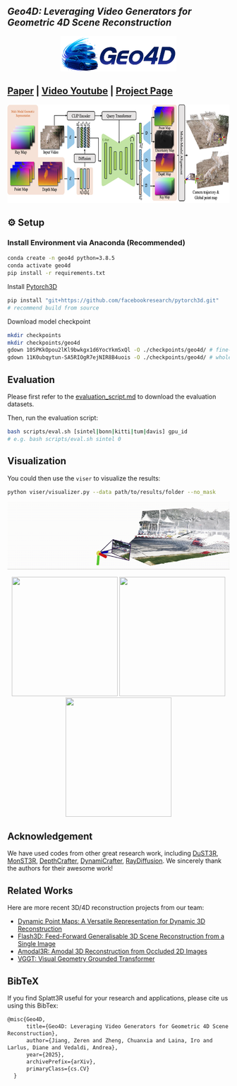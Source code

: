 ## ___***Geo4D: Leveraging Video Generators for Geometric 4D Scene Reconstruction***___
<!-- <div align="center"> -->
<p align="center">
<img src='assets/geo4d_title.png' style="height:80px"></img>
</p>

## [Paper](https://arxiv.org/pdf/xxx.xxxxx) | [Video Youtube](https://youtu.be/HHQG26mZicE) | [Project Page](https://geo4d.github.io) 

<p align="center">
<img src="assets/geo4d_method_v2.png" width="800" height="223"/> 
</p>

## ⚙️ Setup

### Install Environment via Anaconda (Recommended)
```bash
conda create -n geo4d python=3.8.5
conda activate geo4d
pip install -r requirements.txt
```
Install [Pytorch3D](https://github.com/facebookresearch/pytorch3d/blob/main/INSTALL.md)
```bash
pip install "git+https://github.com/facebookresearch/pytorch3d.git"
# recommend build from source
```
Download model checkpoint
```bash
mkdir checkpoints
mkdir checkpoints/geo4d
gdown 10SPKkOpou2lKl9bwkgx1d6YocYkmSxQl -O ./checkpoints/geo4d/ # fine-tuned vae model
gdown 11K0ubqytun-SA5RIOgR7ejNIR8B4uois -O ./checkpoints/geo4d/ # whole model
```

## Evaluation

Please first refer to the [evaluation_script.md](data/evaluation_script.md) to download the evaluation datasets.

Then, run the evaluation script:
```bash 
bash scripts/eval.sh [sintel|bonn|kitti|tum|davis] gpu_id 
# e.g. bash scripts/eval.sh sintel 0
```

## Visualization

You could then use the `viser` to visualize the results:
```bash
python viser/visualizer.py --data path/to/results/folder --no_mask
```

<p align="center">
  <img src="assets/image35.gif" width="720"  /> 
</p>

<p align="center">
  <img src="assets/ours_drift_straight_stride2.gif" width="240" height="270"/>  <img src="assets/snowboard.gif" width="240" height="270"/> <img src="assets/drift-turn.gif" width="240" height="270"/>
</p>

## Acknowledgement
We have used codes from other great research work, including [DuST3R](https://github.com/naver/dust3r), [MonST3R](https://github.com/Junyi42/monst3r), [DepthCrafter](https://github.com/Tencent/DepthCrafter), [DynamiCrafter](https://github.com/Doubiiu/DynamiCrafter), [RayDiffusion](https://github.com/jasonyzhang/RayDiffusion). We sincerely thank the authors for their awesome work!

## Related Works 
Here are more recent 3D/4D reconstruction projects from our team:
* [Dynamic Point Maps: A Versatile Representation for Dynamic 3D Reconstruction](https://www.robots.ox.ac.uk/~vgg/research/dynamic-point-maps/)
* [Flash3D: Feed-Forward Generalisable 3D Scene Reconstruction from a Single Image](https://www.robots.ox.ac.uk/~vgg/research/flash3d/)
* [Amodal3R: Amodal 3D Reconstruction from Occluded 2D Images](https://sm0kywu.github.io/Amodal3R/)
* [VGGT: Visual Geometry Grounded Transformer](https://vgg-t.github.io/)

## BibTeX
If you find Splatt3R useful for your research and applications, please cite us using this BibTex:
```
@misc{Geo4D,
      title={Geo4D: Leveraging Video Generators for Geometric 4D Scene Reconstruction}, 
      author={Jiang, Zeren and Zheng, Chuanxia and Laina, Iro and Larlus, Diane and Vedaldi, Andrea},
      year={2025},
      archivePrefix={arXiv},
      primaryClass={cs.CV}
  }
```